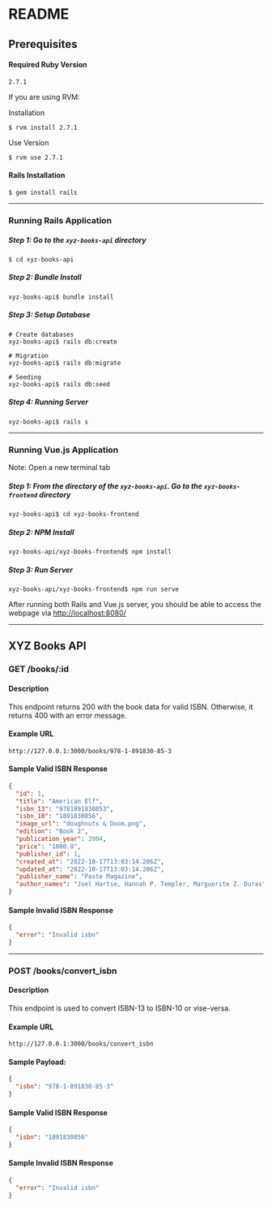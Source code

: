 # README

## Prerequisites

#### Required Ruby Version
```
2.7.1
```
If you are using RVM:

Installation
```
$ rvm install 2.7.1
```

Use Version
```
$ rvm use 2.7.1
```

#### Rails Installation
```
$ gem install rails
```

---

### Running Rails Application

##### Step 1: Go to the `xyz-books-api` directory
```
$ cd xyz-books-api
```

##### Step 2: Bundle Install
```
xyz-books-api$ bundle install
```

##### Step 3: Setup Database
```
# Create databases
xyz-books-api$ rails db:create

# Migration
xyz-books-api$ rails db:migrate

# Seeding
xyz-books-api$ rails db:seed
```

##### Step 4: Running Server
```
xyz-books-api$ rails s
```

---

### Running Vue.js Application

Note: Open a new terminal tab

##### Step 1: From the directory of the `xyz-books-api`. Go to the `xyz-books-frontend` directory
```
xyz-books-api$ cd xyz-books-frontend
```

##### Step 2: NPM Install
```
xyz-books-api/xyz-books-frontend$ npm install
```

##### Step 3: Run Server
```
xyz-books-api/xyz-books-frontend$ npm run serve
```

After running both Rails and Vue.js server, you should be able to access the webpage via [http://localhost:8080/](http://localhost:8080/)

---


## XYZ Books API


### GET /books/:id

#### Description
This endpoint returns 200 with the book data for valid ISBN. Otherwise, it returns 400 with an error message.

#### Example URL 
```
http://127.0.0.1:3000/books/978-1-891830-85-3
```

#### Sample Valid ISBN Response
```JSON
{
  "id": 1,
  "title": "American Elf",
  "isbn_13": "9781891830853",
  "isbn_10": "1891830856",
  "image_url": "doughnuts & Doom.png",
  "edition": "Book 2",
  "publication_year": 2004,
  "price": "1000.0",
  "publisher_id": 1,
  "created_at": "2022-10-17T13:03:14.206Z",
  "updated_at": "2022-10-17T13:03:14.206Z",
  "publisher_name": "Paste Magazine",
  "author_names": "Joel Hartse, Hannah P. Templer, Marguerite Z. Duras"
}
```

#### Sample Invalid ISBN Response
```JSON
{
  "error": "Invalid isbn"
}
```

---

### POST /books/convert_isbn

#### Description
This endpoint is used to convert ISBN-13 to ISBN-10 or vise-versa.

#### Example URL 
```
http://127.0.0.1:3000/books/convert_isbn
```

#### Sample Payload:
```JSON
{
  "isbn": "978-1-891830-85-3"
}
```

#### Sample Valid ISBN Response
```JSON
{
  "isbn": "1891830856"
}
```

#### Sample Invalid ISBN Response
```JSON
{
  "error": "Invalid isbn"
}
```

